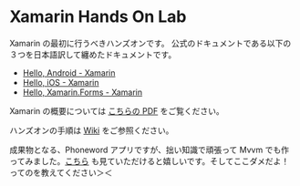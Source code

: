 # Xamarin Hands On Lab

Xamarin の最初に行うべきハンズオンです。
公式のドキュメントである以下の３つを日本語訳して纏めたドキュメントです。

- [Hello, Android - Xamarin](https://developer.xamarin.com/guides/android/getting_started/hello,android/)
- [Hello, iOS - Xamarin](https://developer.xamarin.com/guides/ios/getting_started/hello,_iOS/)
- [Hello, Xamarin.Forms - Xamarin](https://developer.xamarin.com/guides/xamarin-forms/getting-started/hello-xamarin-forms/)

Xamarin の概要については [こちらの PDF](https://github.com/ytabuchi/XamarinHOL/blob/master/HOL_201606_Xamarin_Introduction.pdf) をご覧ください。

ハンズオンの手順は [Wiki](https://github.com/ytabuchi/XamarinHOL/wiki) をご参照ください。

成果物となる、Phoneword アプリですが、拙い知識で頑張って Mvvm でも作ってみました。[こちら](https://github.com/ytabuchi/MvvmPhoneword) も見ていただけると嬉しいです。そしてここダメだよ！ってのを教えてください＞＜



